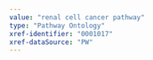 ```yaml
---
value: "renal cell cancer pathway"
type: "Pathway Ontology"
xref-identifier: "0001017"
xref-dataSource: "PW"
---
```

